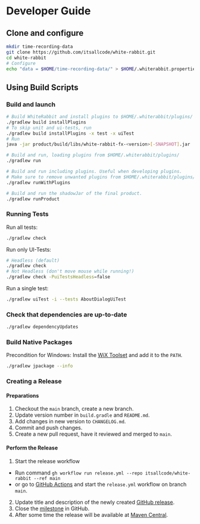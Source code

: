 # Developer Guide

## Clone and configure

```sh
mkdir time-recording-data
git clone https://github.com/itsallcode/white-rabbit.git
cd white-rabbit
# Configure
echo "data = $HOME/time-recording-data/" > $HOME/.whiterabbit.properties
```

## Using Build Scripts

### Build and launch

```sh
# Build WhiteRabbit and install plugins to $HOME/.whiterabbit/plugins/
./gradlew build installPlugins
# To skip unit and ui-tests, run
./gradlew build installPlugins -x test -x uiTest
# Run
java -jar product/build/libs/white-rabbit-fx-<version>[-SNAPSHOT].jar

# Build and run, loading plugins from $HOME/.whiterabbit/plugins/
./gradlew run

# Build and run including plugins. Useful when developing plugins.
# Make sure to remove unwanted plugins from $HOME/.whiterabbit/plugins/
./gradlew runWithPlugins

# Build and run the shadowJar of the final product.
./gradlew runProduct
```

### Running Tests

Run all tests:

```sh
./gradlew check
```

Run only UI-Tests:

```sh
# Headless (default)
./gradlew check
# Not Headless (don't move mouse while running!)
./gradlew check -PuiTestsHeadless=false
```

Run a single test:

```sh
./gradlew uiTest -i --tests AboutDialogUiTest
```

### Check that dependencies are up-to-date

```sh
./gradlew dependencyUpdates
```

### <a name="build_native_package"></a>Build Native Packages

Precondition for Windows: Install the [WiX Toolset](https://wixtoolset.org) and add it to the `PATH`.

```sh
./gradlew jpackage --info
```

### Creating a Release

#### Preparations

1. Checkout the `main` branch, create a new branch.
2. Update version number in `build.gradle` and `README.md`.
3. Add changes in new version to `CHANGELOG.md`.
4. Commit and push changes.
5. Create a new pull request, have it reviewed and merged to `main`.

#### Perform the Release

1. Start the release workflow
  * Run command `gh workflow run release.yml --repo itsallcode/white-rabbit --ref main`
  * or go to [GitHub Actions](https://github.com/itsallcode/white-rabbit/actions/workflows/release.yml) and start the `release.yml` workflow on branch `main`.
2. Update title and description of the newly created [GitHub release](https://github.com/itsallcode/white-rabbit/releases).
3. Close the [milestone](https://github.com/itsallcode/white-rabbit/milestones) in GitHub.
4. After some time the release will be available at [Maven Central](https://repo1.maven.org/maven2/org/itsallcode/whiterabbit/).
